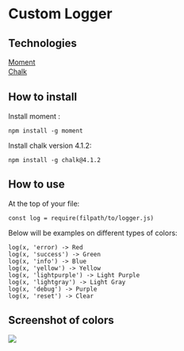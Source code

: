 # Custom Logger
	

## Technologies
 [Moment](https://momentjs.com/)<br/>
 [Chalk](https://github.com/chalk/chalk)
ㅤ

## How to install
Install moment :

    npm install -g moment

Install chalk version 4.1.2:

    npm install -g chalk@4.1.2

## How to use

At the top of your file:

    const log = require(filpath/to/logger.js)

Below will be examples on different types of colors:

    log(x, 'error) -> Red
    log(x, 'success') -> Green
    log(x, 'info') -> Blue
    log(x, 'yellow') -> Yellow
    log(x, 'lightpurple') -> Light Purple
    log(x, 'lightgray') -> Light Gray
    log(x, 'debug') -> Purple
    log(x, 'reset') -> Clear
    

## Screenshot of colors

   <img src="https://i.imgur.com/K6IWKI9.png"/>
